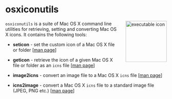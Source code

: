 
# osxiconutils

<img src="http://sveinbjorn.org/images/executable_icon.jpg" width="128" height="128" alt="executable icon" style="float: right; margin-left: 20px; margin-bottom: 20px;">

`osxiconutils` is a suite of Mac OS X command line utilities for retrieving, setting and converting Mac OS X icons. It contains the following tools:

* **seticon** - set the custom icon of a Mac OS X file or folder [<a href="">man page</a>]

* **geticon** - retrieve the icon of a given Mac OS X file or folder as an `icns` file [<a href="">man page</a>]

* **image2icns** - convert an image file to a Mac OS X `icns` file [<a href="">man page</a>]

* **icns2image** - convert a Mac OS X `icns` file to a standard image file (JPEG, PNG etc.) [<a href="">man page</a>]


